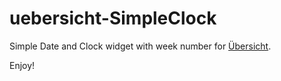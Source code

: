 # uebersicht-SimpleClock
Simple Date and Clock widget with week number for [Übersicht](http://tracesof.net/uebersicht/).

Enjoy!